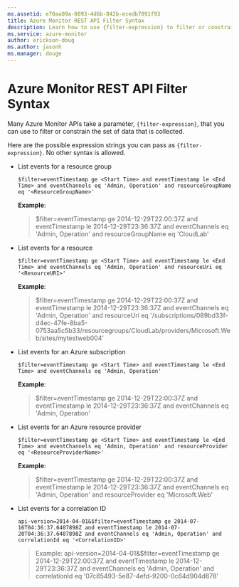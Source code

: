 ```yaml
---
ms.assetid: e70aa09a-0893-4d6b-842b-ecedb7891f93
title: Azure Monitor REST API Filter Syntax
description: Learn how to use {filter-expression} to filter or constrain the set of data that is collected. 
ms.service: azure-monitor
author: erickson-doug
ms.author: jasonh
ms.manager: douge
---
```


# Azure Monitor REST API Filter Syntax

Many Azure Monitor APIs take a parameter, `{filter-expression}`, that you can use to filter or constrain the set of data that is collected.  

Here are the possible expression strings you can pass as `{filter-expression}`.  No other syntax is allowed.


* List events for a resource group
    ```
    $filter=eventTimestamp ge <Start Time> and eventTimestamp le <End Time> and eventChannels eq 'Admin, Operation' and resourceGroupName eq '<ResourceGroupName>'
    ```
    **Example**: 
    > $filter=eventTimestamp ge 2014-12-29T22:00:37Z and eventTimestamp le 2014-12-29T23:36:37Z and eventChannels eq 'Admin, Operation' and resourceGroupName eq 'CloudLab'

* List events for a resource
    ```
    $filter=eventTimestamp ge <Start Time> and eventTimestamp le <End Time> and eventChannels eq 'Admin, Operation' and resourceUri eq '<ResourceURI>'
    ```
    **Example**:
    > $filter=eventTimestamp ge 2014-12-29T22:00:37Z and eventTimestamp le 2014-12-29T23:36:37Z and eventChannels eq 'Admin, Operation' and resourceUri eq '/subscriptions/089bd33f-d4ec-47fe-8ba5-0753aa5c5b33/resourcegroups/CloudLab/providers/Microsoft.Web/sites/mytestweb004'

* List events for an Azure subscription
    ```  
    $filter=eventTimestamp ge <Start Time> and eventTimestamp le <End Time> and eventChannels eq 'Admin, Operation'
    ```
    **Example**:
    > $filter=eventTimestamp ge 2014-12-29T22:00:37Z and eventTimestamp le 2014-12-29T23:36:37Z and eventChannels eq 'Admin, Operation'

* List events for an Azure resource provider
    ```
    $filter=eventTimestamp ge <Start Time> and eventTimestamp le <End Time> and eventChannels eq 'Admin, Operation' and resourceProvider eq '<ResourceProviderName>'
    ```
    **Example**:
    > $filter=eventTimestamp ge 2014-12-29T22:00:37Z and eventTimestamp le 2014-12-29T23:36:37Z and eventChannels eq 'Admin, Operation' and resourceProvider eq 'Microsoft.Web'

* List events for a correlation ID
    ```
    api-version=2014-04-01&$filter=eventTimestamp ge 2014-07-16T04:36:37.6407898Z and eventTimestamp le 2014-07-20T04:36:37.6407898Z and eventChannels eq 'Admin, Operation' and correlationId eq '<CorrelationID>'
    ```
    > Example:
api-version=2014-04-01&$filter=eventTimestamp ge 2014-12-29T22:00:37Z and eventTimestamp le 2014-12-29T23:36:37Z and eventChannels eq 'Admin, Operation'  and correlationId eq  '07c85493-5e87-4efd-9200-0c64d904d878' 

